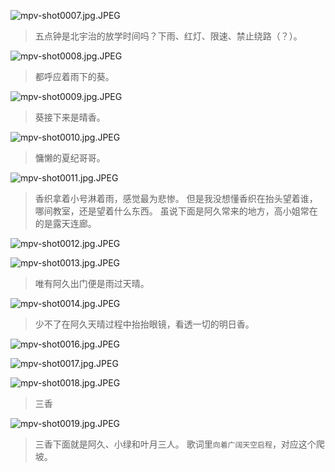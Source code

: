 ![mpv-shot0007.jpg.JPEG](/file/blog/spirit/響け！ユーフォニアム/S1/OP/20200830/mpv-shot0007.jpg.JPEG)  
> 五点钟是北宇治的放学时间吗？下雨、红灯、限速、禁止绕路（？）。

![mpv-shot0008.jpg.JPEG](/file/blog/spirit/響け！ユーフォニアム/S1/OP/20200830/mpv-shot0008.jpg.JPEG)  
> 都呼应着雨下的葵。

![mpv-shot0009.jpg.JPEG](/file/blog/spirit/響け！ユーフォニアム/S1/OP/20200830/mpv-shot0009.jpg.JPEG)  
> 葵接下来是晴香。

![mpv-shot0010.jpg.JPEG](/file/blog/spirit/響け！ユーフォニアム/S1/OP/20200830/mpv-shot0010.jpg.JPEG)  
> 慵懒的夏纪哥哥。

![mpv-shot0011.jpg.JPEG](/file/blog/spirit/響け！ユーフォニアム/S1/OP/20200830/mpv-shot0011.jpg.JPEG)  
> 香织拿着小号淋着雨，感觉最为悲惨。
> 但是我没想懂香织在抬头望着谁，哪间教室，还是望着什么东西。
> 虽说下面是阿久常来的地方，高小姐常在的是露天连廊。

![mpv-shot0012.jpg.JPEG](/file/blog/spirit/響け！ユーフォニアム/S1/OP/20200830/mpv-shot0012.jpg.JPEG)  

![mpv-shot0013.jpg.JPEG](/file/blog/spirit/響け！ユーフォニアム/S1/OP/20200830/mpv-shot0013.jpg.JPEG)  
> 唯有阿久出门便是雨过天晴。

![mpv-shot0014.jpg.JPEG](/file/blog/spirit/響け！ユーフォニアム/S1/OP/20200830/mpv-shot0014.jpg.JPEG)  
> 少不了在阿久天晴过程中抬抬眼镜，看透一切的明日香。

![mpv-shot0016.jpg.JPEG](/file/blog/spirit/響け！ユーフォニアム/S1/OP/20200830/mpv-shot0016.jpg.JPEG)  

![mpv-shot0017.jpg.JPEG](/file/blog/spirit/響け！ユーフォニアム/S1/OP/20200830/mpv-shot0017.jpg.JPEG)  

![mpv-shot0018.jpg.JPEG](/file/blog/spirit/響け！ユーフォニアム/S1/OP/20200830/mpv-shot0018.jpg.JPEG)  
> 三香

![mpv-shot0019.jpg.JPEG](/file/blog/spirit/響け！ユーフォニアム/S1/OP/20200830/mpv-shot0019.jpg.JPEG)
> 三香下面就是阿久、小绿和叶月三人。
> 歌词里`向着广阔天空启程`，对应这个爬坡。